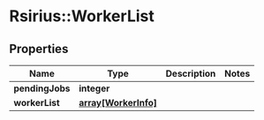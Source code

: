 # Rsirius::WorkerList



## Properties
Name | Type | Description | Notes
------------ | ------------- | ------------- | -------------
**pendingJobs** | **integer** |  | 
**workerList** | [**array[WorkerInfo]**](WorkerInfo.md) |  | 


